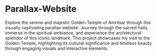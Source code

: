 # Parallax-Website
Explore the serene and majestic Golden Temple of Amritsar through this visually captivating parallax website.
Journey through the sacred halls, immerse in the spiritual ambiance, and experience the architectural splendor of this iconic landmark. 
This project showcases my visit to the Golden Temple, highlighting its cultural significance and timeless beauty through engaging visuals and interactive elements.

